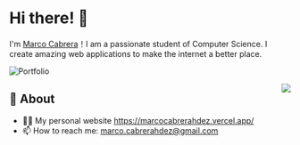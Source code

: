 # Hi there! 🦖

I'm [Marco Cabrera](https://github.com/marcocabrerahdez)！I am a passionate student of Computer Science. I create amazing web applications to make the internet a better place.

![Portfolio](https://img.shields.io/badge/Portfolio-%23000000.svg?style=for-the-badge&logo=firefox&logoColor=#FF7139&link=https://marcocabrerahdez.vercel.app/)

<img align="right" src="https://github-readme-stats.vercel.app/api?username=marcocabrerahdez&show_icons=true&hide_border=true">

## 🧐 About

- 👨‍💻 My personal website https://marcocabrerahdez.vercel.app/
- 📫 How to reach me: marco.cabrerahdez@gmail.com
